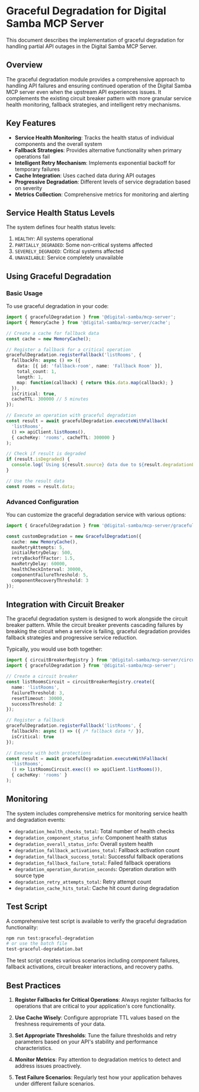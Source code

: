 # Graceful Degradation for Digital Samba MCP Server

This document describes the implementation of graceful degradation for handling partial API outages in the Digital Samba MCP Server.

## Overview

The graceful degradation module provides a comprehensive approach to handling API failures and ensuring continued operation of the Digital Samba MCP server even when the upstream API experiences issues. It complements the existing circuit breaker pattern with more granular service health monitoring, fallback strategies, and intelligent retry mechanisms.

## Key Features

- **Service Health Monitoring**: Tracks the health status of individual components and the overall system
- **Fallback Strategies**: Provides alternative functionality when primary operations fail
- **Intelligent Retry Mechanism**: Implements exponential backoff for temporary failures
- **Cache Integration**: Uses cached data during API outages
- **Progressive Degradation**: Different levels of service degradation based on severity
- **Metrics Collection**: Comprehensive metrics for monitoring and alerting

## Service Health Status Levels

The system defines four health status levels:

1. `HEALTHY`: All systems operational
2. `PARTIALLY_DEGRADED`: Some non-critical systems affected
3. `SEVERELY_DEGRADED`: Critical systems affected
4. `UNAVAILABLE`: Service completely unavailable

## Using Graceful Degradation

### Basic Usage

To use graceful degradation in your code:

```typescript
import { gracefulDegradation } from '@digital-samba/mcp-server';
import { MemoryCache } from '@digital-samba/mcp-server/cache';

// Create a cache for fallback data
const cache = new MemoryCache();

// Register a fallback for a critical operation
gracefulDegradation.registerFallback('listRooms', {
  fallbackFn: async () => ({
    data: [{ id: 'fallback-room', name: 'Fallback Room' }],
    total_count: 1,
    length: 1,
    map: function(callback) { return this.data.map(callback); }
  }),
  isCritical: true,
  cacheTTL: 300000 // 5 minutes
});

// Execute an operation with graceful degradation
const result = await gracefulDegradation.executeWithFallback(
  'listRooms',
  () => apiClient.listRooms(),
  { cacheKey: 'rooms', cacheTTL: 300000 }
);

// Check if result is degraded
if (result.isDegraded) {
  console.log(`Using ${result.source} data due to ${result.degradationLevel} service`);
}

// Use the result data
const rooms = result.data;
```

### Advanced Configuration

You can customize the graceful degradation service with various options:

```typescript
import { GracefulDegradation } from '@digital-samba/mcp-server/graceful-degradation';

const customDegradation = new GracefulDegradation({
  cache: new MemoryCache(),
  maxRetryAttempts: 5,
  initialRetryDelay: 500,
  retryBackoffFactor: 1.5,
  maxRetryDelay: 60000,
  healthCheckInterval: 30000,
  componentFailureThreshold: 5,
  componentRecoveryThreshold: 3
});
```

## Integration with Circuit Breaker

The graceful degradation system is designed to work alongside the circuit breaker pattern. While the circuit breaker prevents cascading failures by breaking the circuit when a service is failing, graceful degradation provides fallback strategies and progressive service reduction.

Typically, you would use both together:

```typescript
import { circuitBreakerRegistry } from '@digital-samba/mcp-server/circuit-breaker';
import { gracefulDegradation } from '@digital-samba/mcp-server';

// Create a circuit breaker
const listRoomsCircuit = circuitBreakerRegistry.create({
  name: 'listRooms',
  failureThreshold: 3,
  resetTimeout: 30000,
  successThreshold: 2
});

// Register a fallback
gracefulDegradation.registerFallback('listRooms', {
  fallbackFn: async () => ({ /* fallback data */ }),
  isCritical: true
});

// Execute with both protections
const result = await gracefulDegradation.executeWithFallback(
  'listRooms',
  () => listRoomsCircuit.exec(() => apiClient.listRooms()),
  { cacheKey: 'rooms' }
);
```

## Monitoring

The system includes comprehensive metrics for monitoring service health and degradation events:

- `degradation_health_checks_total`: Total number of health checks
- `degradation_component_status_info`: Component health status
- `degradation_overall_status_info`: Overall system health
- `degradation_fallback_activations_total`: Fallback activation count
- `degradation_fallback_success_total`: Successful fallback operations
- `degradation_fallback_failure_total`: Failed fallback operations
- `degradation_operation_duration_seconds`: Operation duration with source type
- `degradation_retry_attempts_total`: Retry attempt count
- `degradation_cache_hits_total`: Cache hit count during degradation

## Test Script

A comprehensive test script is available to verify the graceful degradation functionality:

```bash
npm run test:graceful-degradation
# or use the batch file
test-graceful-degradation.bat
```

The test script creates various scenarios including component failures, fallback activations, circuit breaker interactions, and recovery paths.

## Best Practices

1. **Register Fallbacks for Critical Operations**: Always register fallbacks for operations that are critical to your application's core functionality.

2. **Use Cache Wisely**: Configure appropriate TTL values based on the freshness requirements of your data.

3. **Set Appropriate Thresholds**: Tune the failure thresholds and retry parameters based on your API's stability and performance characteristics.

4. **Monitor Metrics**: Pay attention to degradation metrics to detect and address issues proactively.

5. **Test Failure Scenarios**: Regularly test how your application behaves under different failure scenarios.

